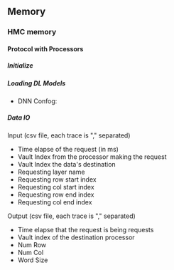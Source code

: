 
## Memory

### HMC memory

#### Protocol with Processors

##### Initialize 

##### Loading DL Models
* DNN Confog: <json>

##### Data IO
Input (csv file, each trace is "," separated)
* Time elapse of the request (in ms)
* Vault Index from the processor making the request
* Vault Index the data's destination
* Requesting layer name
* Requesting row start index
* Requesting col start index
* Requesting row end index
* Requesting col end index

Output (csv file, each trace is "," separated)
* Time elapse that the request is being requests
* Vault index of the destination processor
* Num Row
* Num Col
* Word Size